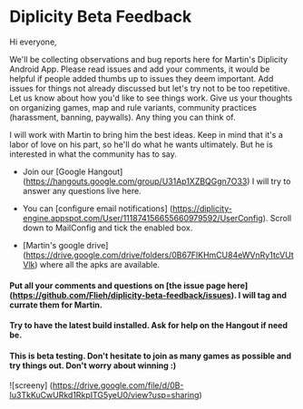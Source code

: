# Diplicity Beta Feedback

Hi everyone,

We'll be collecting observations and bug reports here for Martin's Diplicity Android App. Please read issues and add your comments, it would be helpful if people added thumbs up to issues they deem important. Add issues for things not already discussed but let's try not to be too repetitive. Let us know about how you'd like to see things work. Give us your thoughts on organizing games, map and rule variants, community practices (harassment, banning, paywalls). Any thing you can think of.

I will work with Martin to bring him the best ideas. Keep in mind that it's a labor of love on his part, so he'll do what he wants ultimately. But he is interested in what the community has to say.

* Join our [Google Hangout] (https://hangouts.google.com/group/U31Ap1XZBQGgn7O33) I will try to answer any questions live here.

* You can [configure email notifications] (https://diplicity-engine.appspot.com/User/111874156655660979592/UserConfig). Scroll down to MailConfig and tick the enabled box.

* [Martin's google drive] (https://drive.google.com/drive/folders/0B67FlKHmCU84eWVnRy1tcVUtVlk) where all the apks are available. 

#### Put all your comments and questions on [the issue page here] (https://github.com/Flieh/diplicity-beta-feedback/issues). I will tag and currate them for Martin.
#### Try to have the latest build installed. Ask for help on the Hangout if need be.
#### This is **beta** testing. Don't hesitate to join as many games as possible and try things out. Don't worry about winning :)
 ![screeny] (https://drive.google.com/file/d/0B-Iu3TkKuCwURkd1RkpITG5yeU0/view?usp=sharing)

